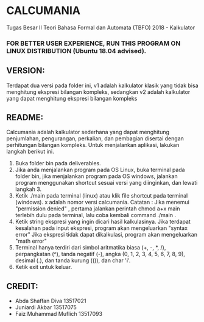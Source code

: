 # CALCUMANIA

Tugas Besar II Teori Bahasa Formal dan Automata (TBFO) 2018 - Kalkulator

### FOR BETTER USER EXPERIENCE, RUN THIS PROGRAM ON LINUX DISTRIBUTION (Ubuntu 18.04 advised).

## VERSION:
Terdapat dua versi pada folder ini, v1 adalah kalkulator klasik yang tidak bisa menghitung ekspresi
bilangan kompleks, sedangkan v2 adalah kalkulator yang dapat menghitung ekspresi bilangan kompleks

## README:
Calcumania adalah kalkulator sederhana yang dapat menghitung penjumlahan, pengurangan,
perkalian, dan pembagian disertai dengan perhitungan bilangan kompleks.
Untuk menjalankan aplikasi, lakukan langkah berikut ini.
1. Buka folder bin pada deliverables.
2. Jika anda menjalankan program pada OS Linux, buka terminal pada folder bin, jika menjalankan program pada OS windows, jalankan
   program menggunakan shortcut sesuai versi yang diinginkan, dan lewati langkah 3.
3. Ketik ./main<x> pada terminal (linux) atau klik file shortcut pada terminal (windows). x adalah nomor versi calcumania.
   Catatan : Jika menemui "permission denied" , pertama jalankan perintah chmod a+x main<x> terlebih dulu pada terminal,
   lalu coba kembali command ./main<x> .
4. Ketik string ekspresi yang ingin dicari hasil kalkulasinya.
   Jika terdapat kesalahan pada input ekspresi, program akan mengeluarkan "syntax error"
   Jika ekspresi tidak dapat dikalkulasi, program akan mengeluarkan "math error"
5. Terminal hanya terdiri dari simbol aritmatika biasa (+, -, *, /), perpangkatan (^),
   tanda negatif (-), angka (0, 1, 2, 3, 4, 5, 6, 7, 8, 9),  desimal (.), dan tanda kurung (()), dan char 'i'.
6. Ketik exit untuk keluar.


## CREDIT:
- Abda Shaffan Diva 13517021
- Juniardi Akbar 13517075
- Faiz Muhammad Muflich 13517093
